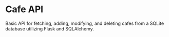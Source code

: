 # Cafe API

Basic API for fetching, adding, modifying, and deleting cafes from a SQLite database utilizing Flask and SQLAlchemy.
